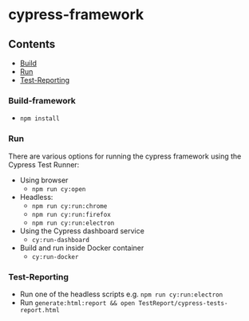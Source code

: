 # cypress-framework

## Contents

* [Build](#build)
* [Run](#run)
* [Test-Reporting](#test-reporting)

### Build-framework

* `npm install`

### Run

There are various options for running the cypress framework using the Cypress Test Runner:

* Using browser
  * `npm run cy:open`
* Headless:
  * `npm run cy:run:chrome`
  * `npm run cy:run:firefox`
  * `npm run cy:run:electron`
* Using the Cypress dashboard service  
  * `cy:run-dashboard`
* Build and run inside Docker container
  * `cy:run-docker`

### Test-Reporting

* Run one of the headless scripts e.g. `npm run cy:run:electron`
* Run `generate:html:report && open TestReport/cypress-tests-report.html`
